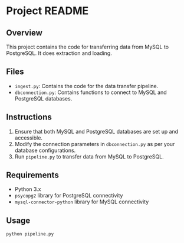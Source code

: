# Project README

## Overview
This project contains the code for transferring data from MySQL to PostgreSQL.
It does extraction and loading. 

## Files
- `ingest.py`: Contains the code for the data transfer pipeline.
- `dbconnection.py`: Contains functions to connect to MySQL and PostgreSQL databases.

## Instructions
1. Ensure that both MySQL and PostgreSQL databases are set up and accessible.
2. Modify the connection parameters in `dbconnection.py` as per your database configurations.
3. Run `pipeline.py` to transfer data from MySQL to PostgreSQL.

## Requirements
- Python 3.x
- `psycopg2` library for PostgreSQL connectivity
- `mysql-connector-python` library for MySQL connectivity

## Usage
```bash
python pipeline.py
